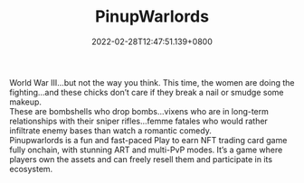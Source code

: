 ﻿---
title: "PinupWarlords"
description: "World War III with NFTs bombshells"
lead: "World War III with NFTs bombshells"
date: 2022-02-28T12:47:51.139+0800
lastmod: 2022-02-28T12:47:51.139+0800
draft: false
featuredImage: ["100_pinupwarlords.jpg"]
score: "972"
status: "Development"
blockchain: ["WAX"]
nft_support: "Yes"
free_to_play: "NFT"
play_to_earn: ["NFT","Crypto"]
website: "https://pinupwarlords.com/?utm_source=PlayToEarn.net&utm_medium=organic&utm_campaign=gamepage"
twitter: "https://twitter.com/pinupwarlords"
discord: 
telegram: "https://t.me/pinupwarlords"
github: 
youtube: 
twitch: 
facebook: 
instagram: 
reddit: 
medium: "https://medium.com/@pinupwarlords"
steam: 
gitbook: 
googleplay: 
appstore: 

  
    
categories: ["games"]
games: ["Card","Collectible","PVP"]
toc: false
pinned: false
weight: 
---
World War III…but not the way you think. This time, the women are doing the fighting…and these chicks don’t care if they break a nail or smudge some makeup.<br> These are bombshells who drop bombs…vixens who are in long-term relationships with their sniper rifles…femme fatales who would rather infiltrate enemy bases than watch a romantic comedy.<br> Pinupwarlords is a fun and fast-paced Play to earn NFT trading card game fully onchain, with stunning ART and multi-PvP modes. It’s a game where players own the assets and can freely resell them and participate in its ecosystem.